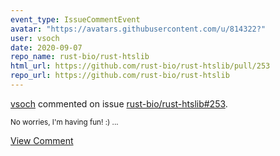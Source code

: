 ```yaml
---
event_type: IssueCommentEvent
avatar: "https://avatars.githubusercontent.com/u/814322?"
user: vsoch
date: 2020-09-07
repo_name: rust-bio/rust-htslib
html_url: https://github.com/rust-bio/rust-htslib/pull/253
repo_url: https://github.com/rust-bio/rust-htslib
---
```


<a href='https://github.com/vsoch' target='_blank'>vsoch</a> commented on issue <a href='https://github.com/rust-bio/rust-htslib/pull/253' target='_blank'>rust-bio/rust-htslib#253</a>.

<small>No worries, I'm having fun! :) ...</small>

<a href='https://github.com/rust-bio/rust-htslib/pull/253' target='_blank'>View Comment</a>